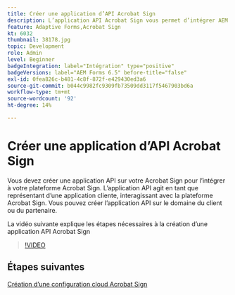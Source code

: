 ```yaml
---
title: Créer une application d’API Acrobat Sign
description: L’application API Acrobat Sign vous permet d’intégrer AEM Forms à Acrobat Sign.
feature: Adaptive Forms,Acrobat Sign
kt: 6032
thumbnail: 38178.jpg
topic: Development
role: Admin
level: Beginner
badgeIntegration: label="Intégration" type="positive"
badgeVersions: label="AEM Forms 6.5" before-title="false"
exl-id: 0fea826c-b481-4c8f-872f-e429430ed3a6
source-git-commit: b044c9982fc9309fb73509dd3117f5467903bd6a
workflow-type: tm+mt
source-wordcount: '92'
ht-degree: 14%

---
```


# Créer une application d’API Acrobat Sign

Vous devez créer une application API sur votre Acrobat Sign pour l’intégrer à votre plateforme Acrobat Sign. L’application API agit en tant que représentant d’une application cliente, interagissant avec la plateforme Acrobat Sign. Vous pouvez créer l’application API sur le domaine du client ou du partenaire.

La vidéo suivante explique les étapes nécessaires à la création d’une application API Acrobat Sign

>[!VIDEO](https://video.tv.adobe.com/v/38178?quality=12&learn=on)

## Étapes suivantes

[Création d’une configuration cloud Acrobat Sign](./create-adobe-sign-cloud-configuration.md)